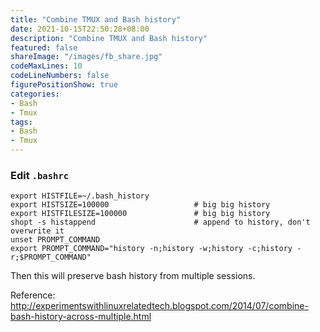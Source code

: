```yaml
---
title: "Combine TMUX and Bash history"
date: 2021-10-15T22:50:28+08:00
description: "Combine TMUX and Bash history"
featured: false
shareImage: "/images/fb_share.jpg"
codeMaxLines: 10
codeLineNumbers: false
figurePositionShow: true
categories:
- Bash
- Tmux
tags:
- Bash
- Tmux
---
```


### Edit `.bashrc`
```
export HISTFILE=~/.bash_history
export HISTSIZE=100000                   # big big history
export HISTFILESIZE=100000               # big big history
shopt -s histappend                      # append to history, don't overwrite it
unset PROMPT_COMMAND
export PROMPT_COMMAND="history -n;history -w;history -c;history -r;$PROMPT_COMMAND"
```

Then this will preserve bash history from multiple sessions.

Reference: http://experimentswithlinuxrelatedtech.blogspot.com/2014/07/combine-bash-history-across-multiple.html

